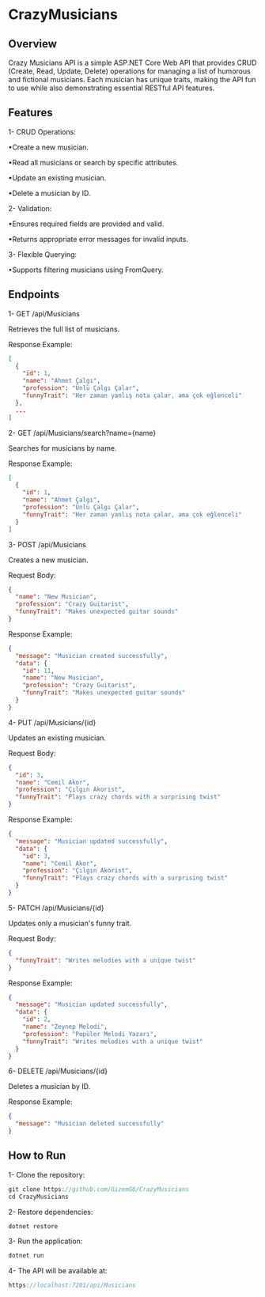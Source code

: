 # CrazyMusicians

Overview
--------------
Crazy Musicians API is a simple ASP.NET Core Web API that provides CRUD (Create, Read, Update, Delete) operations for managing a list of humorous and fictional musicians. Each musician has unique traits, making the API fun to use while also demonstrating essential RESTful API features.

Features
--------------
1- CRUD Operations:

•Create a new musician.

•Read all musicians or search by specific attributes.

•Update an existing musician.

•Delete a musician by ID.

2- Validation:

•Ensures required fields are provided and valid.

•Returns appropriate error messages for invalid inputs.

3- Flexible Querying:

•Supports filtering musicians using FromQuery.

Endpoints
--------------
1- GET /api/Musicians

Retrieves the full list of musicians.

Response Example:
```json
[
  {
    "id": 1,
    "name": "Ahmet Çalgı",
    "profession": "Ünlü Çalgı Çalar",
    "funnyTrait": "Her zaman yanlış nota çalar, ama çok eğlenceli"
  },
  ...
]
```

2- GET /api/Musicians/search?name={name}

Searches for musicians by name.

Response Example:
```json
[
  {
    "id": 1,
    "name": "Ahmet Çalgı",
    "profession": "Ünlü Çalgı Çalar",
    "funnyTrait": "Her zaman yanlış nota çalar, ama çok eğlenceli"
  }
]
```

3- POST /api/Musicians

Creates a new musician.

Request Body:
```json
{
  "name": "New Musician",
  "profession": "Crazy Guitarist",
  "funnyTrait": "Makes unexpected guitar sounds"
}
```

Response Example:
```json
{
  "message": "Musician created successfully",
  "data": {
    "id": 11,
    "name": "New Musician",
    "profession": "Crazy Guitarist",
    "funnyTrait": "Makes unexpected guitar sounds"
  }
}
```

4- PUT /api/Musicians/{id}

Updates an existing musician.

Request Body:
```json
{
  "id": 3,
  "name": "Cemil Akor",
  "profession": "Çılgın Akorist",
  "funnyTrait": "Plays crazy chords with a surprising twist"
}
```

Response Example:
```json
{
  "message": "Musician updated successfully",
  "data": {
    "id": 3,
    "name": "Cemil Akor",
    "profession": "Çılgın Akorist",
    "funnyTrait": "Plays crazy chords with a surprising twist"
  }
}
```

5- PATCH /api/Musicians/{id}

Updates only a musician's funny trait.

Request Body:
```json
{
  "funnyTrait": "Writes melodies with a unique twist"
}
```

Response Example:
```json
{
  "message": "Musician updated successfully",
  "data": {
    "id": 2,
    "name": "Zeynep Melodi",
    "profession": "Popüler Melodi Yazarı",
    "funnyTrait": "Writes melodies with a unique twist"
  }
}
```

6- DELETE /api/Musicians/{id}

Deletes a musician by ID.

Response Example:
```json
{
  "message": "Musician deleted successfully"
}
```

How to Run
---------------
1- Clone the repository:

```csharp
git clone https://github.com/GizemG6/CrazyMusicians
cd CrazyMusicians
```

2- Restore dependencies:

```csharp
dotnet restore
```

3- Run the application:

```csharp
dotnet run
```

4- The API will be available at:

```csharp
https://localhost:7201/api/Musicians
```
